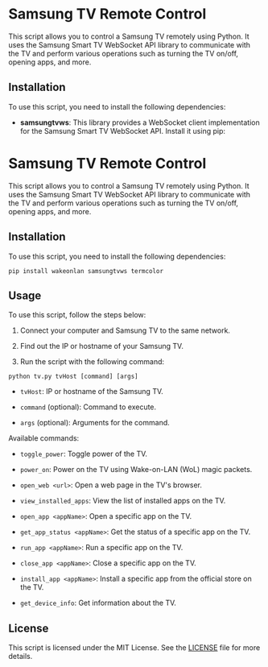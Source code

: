 # Samsung TV Remote Control

This script allows you to control a Samsung TV remotely using Python. It uses the Samsung Smart TV WebSocket API library to communicate with the TV and perform various operations such as turning the TV on/off, opening apps, and more.

## Installation

To use this script, you need to install the following dependencies:

- **samsungtvws**: This library provides a WebSocket client implementation for the Samsung Smart TV WebSocket API. Install it using pip:

# Samsung TV Remote Control

This script allows you to control a Samsung TV remotely using Python. It uses the Samsung Smart TV WebSocket API library to communicate with the TV and perform various operations such as turning the TV on/off, opening apps, and more.

## Installation

To use this script, you need to install the following dependencies:

```
pip install wakeonlan samsungtvws termcolor
```


## Usage

To use this script, follow the steps below:

1. Connect your computer and Samsung TV to the same network.

2. Find out the IP or hostname of your Samsung TV.

3. Run the script with the following command:

`python tv.py tvHost [command] [args]`

- `tvHost`: IP or hostname of the Samsung TV.

- `command` (optional): Command to execute.

- `args` (optional): Arguments for the command.

Available commands:

- `toggle_power`: Toggle power of the TV.

- `power_on`: Power on the TV using Wake-on-LAN (WoL) magic packets.

- `open_web <url>`: Open a web page in the TV's browser.

- `view_installed_apps`: View the list of installed apps on the TV.

- `open_app <appName>`: Open a specific app on the TV.

- `get_app_status <appName>`: Get the status of a specific app on the TV.

- `run_app <appName>`: Run a specific app on the TV.

- `close_app <appName>`: Close a specific app on the TV.

- `install_app <appName>`: Install a specific app from the official store on the TV.

- `get_device_info`: Get information about the TV.

## License

This script is licensed under the MIT License. See the [LICENSE](LICENSE) file for more details.

